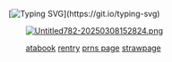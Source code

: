 [![Typing SVG](https://readme-typing-svg.demolab.com?font=IM+Fell+DW+Pica&weight=500&size=18&duration=1000&pause=1500&color=979BA8&center=true&vCenter=true&width=435&lines=and+if+dreams+can+come+true%2C;what+does+that+say+about+nightmares%3F;i%E2%80%99ll+stay+awake+tonight.)](https://git.io/typing-svg)

⠀⠀⠀[![Untitled782-20250308152824.png](https://i.postimg.cc/44QXtGs1/Untitled782-20250308152824.png)](https://postimg.cc/bddXcKGG)

⠀⠀⠀[atabook](https://4saken.atabook.org) [rentry](https://rentry.co/babble) [prns page](https://en.pronouns.page/@velvian) [strawpage](https://doublefedora.straw.page/)
